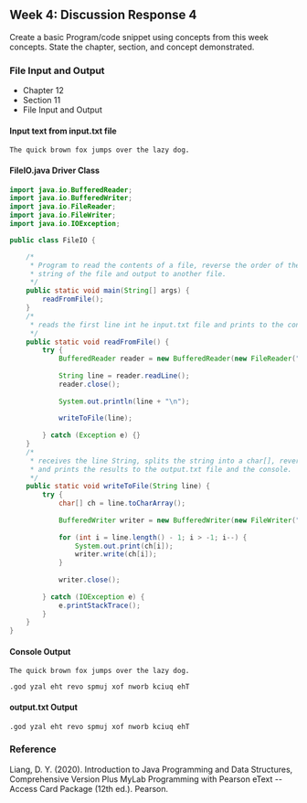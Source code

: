 ## Week 4: Discussion Response 4
Create a basic Program/code snippet using concepts from this week concepts. State the chapter, section, and concept demonstrated.
### File Input and Output
- Chapter 12
- Section 11
- File Input and Output

#### Input text from input.txt file
```
The quick brown fox jumps over the lazy dog.
```
#### FileIO.java Driver Class 
``` Java
import java.io.BufferedReader;
import java.io.BufferedWriter;
import java.io.FileReader;
import java.io.FileWriter;
import java.io.IOException;

public class FileIO {

	/*
	 * Program to read the contents of a file, reverse the order of the letters in the 
	 * string of the file and output to another file.
	 */
	public static void main(String[] args) {
		readFromFile();
	}
	/*
	 * reads the first line int he input.txt file and prints to the console
	 */
	public static void readFromFile() {
		try {
			BufferedReader reader = new BufferedReader(new FileReader("input.txt"));
			
			String line = reader.readLine();
			reader.close();
			
			System.out.println(line + "\n");
			
			writeToFile(line);
			
		} catch (Exception e) {}
	}
	/*
	 * receives the line String, splits the string into a char[], reverses the order,
	 * and prints the results to the output.txt file and the console.
	 */
	public static void writeToFile(String line) {
		try {
			char[] ch = line.toCharArray();
			
			BufferedWriter writer = new BufferedWriter(new FileWriter("output.txt"));
			
			for (int i = line.length() - 1; i > -1; i--) {
				System.out.print(ch[i]);
				writer.write(ch[i]);
			}
			
			writer.close();
			
		} catch (IOException e) {
			e.printStackTrace();
		}
	}
}
```
#### Console Output
```
The quick brown fox jumps over the lazy dog.

.god yzal eht revo spmuj xof nworb kciuq ehT
```
#### output.txt Output
```
.god yzal eht revo spmuj xof nworb kciuq ehT
```
### Reference
Liang, D. Y. (2020). Introduction to Java Programming and Data Structures, Comprehensive Version Plus MyLab Programming with Pearson eText -- Access Card Package (12th ed.). Pearson.
